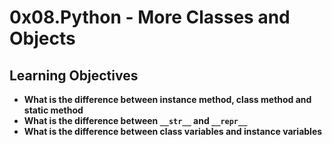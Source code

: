 # 0x08.Python - More Classes and Objects

## Learning Objectives
* **What is the difference between instance method, class method and static method**
* **What is the difference between `__str__` and `__repr__`**
* **What is the difference between class variables and instance variables**
